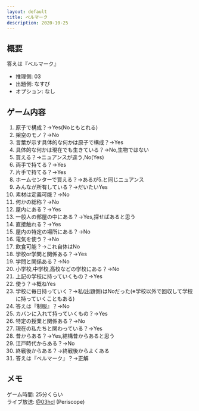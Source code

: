 ```yaml
---
layout: default
title: ベルマーク
description: 2020-10-25
---
```


## 概要

答えは『ベルマーク』

- 推理側: 03
- 出題側: なすび
- オプション: なし

## ゲーム内容

1. 原子で構成？→Yes(Noともとれる)
2. 架空のモノ？→No
3. 言葉が示す具体的な何かは原子で構成？→Yes
4. 具体的な何かは現在でも生きている？→No,生物ではない
5. 買える？→ニュアンスが違う,No(Yes)
6. 両手で持てる？→Yes
7. 片手で持てる？→Yes
8. ホームセンターで買える？→あるが5.と同じニュアンス
9. みんなが所有している？→だいたいYes
10. 素材は定義可能？→No
11. 何かの総称？→No
12. 屋内にある？→Yes
13. 一般人の部屋の中にある？→Yes,探せばあると思う
14. 直接触れる？→Yes
15. 屋内の特定の場所にある？→No
16. 電気を使う？→No
17. 飲食可能？→これ自体はNo
18. 学校or学問と関係ある？→Yes
19. 学問と関係ある？→No
20. 小学校,中学校,高校などの学校にある？→No
21. 上記の学校に持っていくもの？→Yes
22. 使う？→概ねYes
23. 学校に毎日持っていく？→私(出題側)はNoだった(※学校以外で回収して学校に持っていくこともある)
24. 答えは『制服』？→No
25. カバンに入れて持っていくもの？→Yes
26. 特定の授業と関係ある？→No
27. 現在の私たちと関わっている？→Yes
28. 昔からある？→Yes,結構昔からあると思う
29. 江戸時代からある？→No
30. 終戦後からある？→終戦後からよくある
31. 答えは『ベルマーク』？→正解

## メモ

ゲーム時間: 25分くらい  
ライブ放送: [@03hcl](https://www.periscope.tv/03hcl/1lDGLyldmovJm) (Periscope)
